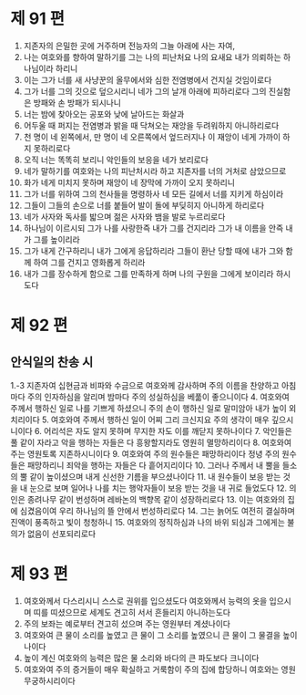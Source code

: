 # 제 91 편

1. 지존자의 은밀한 곳에 거주하며 전능자의 그늘 아래에 사는 자여,
2. 나는 여호와를 향하여 말하기를 그는 나의 피난처요 나의 요새요 내가 의뢰하는 하나님이라 하리니
3. 이는 그가 너를 새 사냥꾼의 올무에서와 심한 전염병에서 건지실 것임이로다
4. 그가 너를 그의 깃으로 덮으시리니 네가 그의 날개 아래에 피하리로다 그의 진실함은 방패와 손 방패가 되시나니
5. 너는 밤에 찾아오는 공포와 낮에 날아드는 화살과
6. 어두울 때 퍼지는 전염병과 밝을 때 닥쳐오는 재앙을 두려워하지 아니하리로다
7. 천 명이 네 왼쪽에서, 만 명이 네 오른쪽에서 엎드러지나 이 재앙이 네게 가까이 하지 못하리로다
8. 오직 너는 똑똑히 보리니 악인들의 보응을 네가 보리로다
9. 네가 말하기를 여호와는 나의 피난처시라 하고 지존자를 너의 거처로 삼았으므로
10. 화가 네게 미치지 못하며 재앙이 네 장막에 가까이 오지 못하리니
11. 그가 너를 위하여 그의 천사들을 명령하사 네 모든 길에서 너를 지키게 하심이라
12. 그들이 그들의 손으로 너를 붙들어 발이 돌에 부딪히지 아니하게 하리로다
13. 네가 사자와 독사를 밟으며 젊은 사자와 뱀을 발로 누르리로다
14. 하나님이 이르시되 그가 나를 사랑한즉 내가 그를 건지리라 그가 내 이름을 안즉 내가 그를 높이리라
15. 그가 내게 간구하리니 내가 그에게 응답하리라 그들이 환난 당할 때에 내가 그와 함께 하여 그를 건지고 영화롭게 하리라
16. 내가 그를 장수하게 함으로 그를 만족하게 하며 나의 구원을 그에게 보이리라 하시도다



# 제 92 편

## 안식일의 찬송 시

1.-3 지존자여 십현금과 비파와 수금으로 여호와께 감사하며 주의 이름을 찬양하고 아침마다 주의 인자하심을 알리며 밤마다 주의 성실하심을 베풂이 좋으니이다 4. 여호와여 주께서 행하신 일로 나를 기쁘게 하셨으니 주의 손이 행하신 일로 말미암아 내가 높이 외치리이다 5. 여호와여 주께서 행하신 일이 어찌 그리 크신지요 주의 생각이 매우 깊으시니이다 6. 어리석은 자도 알지 못하며 무지한 자도 이를 깨닫지 못하나이다 7. 악인들은 풀 같이 자라고 악을 행하는 자들은 다 흥왕할지라도 영원히 멸망하리이다 8. 여호와여 주는 영원토록 지존하시니이다 9. 여호와여 주의 원수들은 패망하리이다 정녕 주의 원수들은 패망하리니 죄악을 행하는 자들은 다 흩어지리이다 10. 그러나 주께서 내 뿔을 들소의 뿔 같이 높이셨으며 내게 신선한 기름을 부으셨나이다 11. 내 원수들이 보응 받는 것을 내 눈으로 보며 일어나 나를 치는 행악자들이 보응 받는 것을 내 귀로 들었도다 12. 의인은 종려나무 같이 번성하며 레바논의 백향목 같이 성장하리로다 13. 이는 여호와의 집에 심겼음이여 우리 하나님의 뜰 안에서 번성하리로다 14. 그는 늙어도 여전히 결실하며 진액이 풍족하고 빛이 청청하니 15. 여호와의 정직하심과 나의 바위 되심과 그에게는 불의가 없음이 선포되리로다



# 제 93 편

1. 여호와께서 다스리시니 스스로 권위를 입으셨도다 여호와께서 능력의 옷을 입으시며 띠를 띠셨으므로 세계도 견고히 서서 흔들리지 아니하는도다
2. 주의 보좌는 예로부터 견고히 섰으며 주는 영원부터 계셨나이다
3. 여호와여 큰 물이 소리를 높였고 큰 물이 그 소리를 높였으니 큰 물이 그 물결을 높이나이다
4. 높이 계신 여호와의 능력은 많은 물 소리와 바다의 큰 파도보다 크니이다
5. 여호와여 주의 증거들이 매우 확실하고 거룩함이 주의 집에 합당하니 여호와는 영원무궁하시리이다

